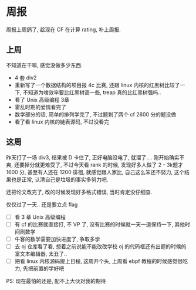 # 周报

周报上周鸽了, 趁现在 CF 在计算 rating, 补上周报.

## 上周

不知道在干嘛, 感觉没做多少东西.

- 4 套 div2
- 重新写了一个数据结构的项目报 4c 比赛, 还跟 linux 内核的红黑树比较了一下, 不知道为啥效率要比红黑树高一些, treap 真的比红黑树强吗..
- 看了 Unix 高级编程 3章
- 霍乱时期的爱情看完了
- 数学部分的话, 简单的排列学完了, 不过题剩了两个 cf 2600 分的题没做
- 看了看 linux 内核的链表源码, 不过没看完

## 这周

昨天打了一场 div3, 结果被 D 卡住了, 正好电脑没电了, 就溜了.... 刚开始确实不爽, 还要掉分就更难受了, 不过今天看 rank 的时候, 发现好多人做了 2 - 3k题才 1600 分, 甚至有人还在 1200 徘徊, 就感觉跟人家比, 自己这么笨还不努力, 这个结果也是正常, 认清自己是垃圾的事实多努力吧.

还把论文改完了, 改的时候发现好多格式错误, 当时肯定没仔细查.

仅仅过了一天.. 还是要立点 flag

- [ ] 看 3 章 Unix 高级编程
- [ ] 有 cf 的比赛就直接打, 不 VP 了, 没有比赛的时候就一天一道保持一下, 其他时间刷数学
- [ ] 牛客的数学需要加快进度了, 争取多学
- [ ] 去 oj 仓库看了看, 想着之前说能不能改改学校 oj 的代码框还有出题的时候的富文本编辑器, 太丑了..
- [ ] 把看 linux 内核源码提上日程, 这周开个头, 上周看 ebpf 教程的时候感觉很吃力, 先把前置的学好吧

PS: 现在最怕的还是, 配不上大伙对我的期待
